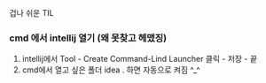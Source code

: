 겁나 쉬운 TIL

### cmd 에서 intellij 열기 (왜 못찾고 헤맸징)
1. intellij에서 Tool - Create Command-Lind Launcher 클릭 - 저장 - 끝
2. cmd에서 열고 싶은 폴더 idea . 하면 자동으로 켜짐 ^_^